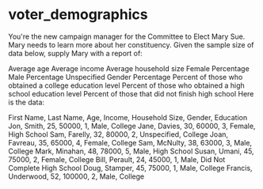 # voter_demographics
You're the new campaign manager for the Committee to Elect Mary Sue. Mary needs to learn more about her constituency. Given the sample size of data below, supply Mary with a report of:

Average age
Average income
Average household size
Female Percentage
Male Percentage
Unspecified Gender Percentage
Percent of those who obtained a college education level
Percent of those who obtained a high school education level
Percent of those that did not finish high school
Here is the data:

First Name, Last Name, Age, Income, Household Size, Gender, Education
Jon, Smith, 25, 50000, 1, Male, College
Jane, Davies, 30, 60000, 3, Female, High School
Sam, Farelly, 32, 80000, 2, Unspecified, College
Joan, Favreau, 35, 65000, 4, Female, College
Sam, McNulty, 38, 63000, 3, Male, College
Mark, Minahan, 48, 78000, 5, Male, High School
Susan, Umani, 45, 75000, 2, Female, College
Bill, Perault, 24, 45000, 1, Male, Did Not Complete High School
Doug, Stamper, 45, 75000, 1, Male, College
Francis, Underwood, 52, 100000, 2, Male, College
